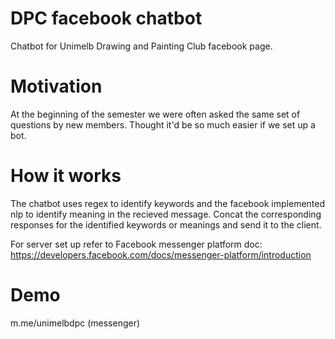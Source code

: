 # DPC facebook chatbot
Chatbot for Unimelb Drawing and Painting Club facebook page. 
# Motivation 
At the beginning of the semester we were often asked the same set of questions by new members. Thought it'd be so much easier if we set up a bot.
# How it works
The chatbot uses regex to identify keywords and the facebook implemented nlp to identify meaning
in the recieved message. Concat the corresponding responses for the identified keywords or
meanings and send it to the client.

For server set up refer to Facebook messenger platform doc: https://developers.facebook.com/docs/messenger-platform/introduction
# Demo
m.me/unimelbdpc (messenger)


